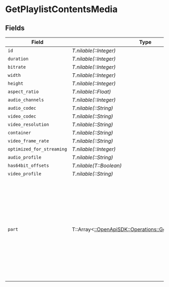 # GetPlaylistContentsMedia


## Fields

| Field                                                                                                                                                                                                                                                                                     | Type                                                                                                                                                                                                                                                                                      | Required                                                                                                                                                                                                                                                                                  | Description                                                                                                                                                                                                                                                                               | Example                                                                                                                                                                                                                                                                                   |
| ----------------------------------------------------------------------------------------------------------------------------------------------------------------------------------------------------------------------------------------------------------------------------------------- | ----------------------------------------------------------------------------------------------------------------------------------------------------------------------------------------------------------------------------------------------------------------------------------------- | ----------------------------------------------------------------------------------------------------------------------------------------------------------------------------------------------------------------------------------------------------------------------------------------- | ----------------------------------------------------------------------------------------------------------------------------------------------------------------------------------------------------------------------------------------------------------------------------------------- | ----------------------------------------------------------------------------------------------------------------------------------------------------------------------------------------------------------------------------------------------------------------------------------------- |
| `id`                                                                                                                                                                                                                                                                                      | *T.nilable(::Integer)*                                                                                                                                                                                                                                                                    | :heavy_minus_sign:                                                                                                                                                                                                                                                                        | N/A                                                                                                                                                                                                                                                                                       | 15                                                                                                                                                                                                                                                                                        |
| `duration`                                                                                                                                                                                                                                                                                | *T.nilable(::Integer)*                                                                                                                                                                                                                                                                    | :heavy_minus_sign:                                                                                                                                                                                                                                                                        | N/A                                                                                                                                                                                                                                                                                       | 141416                                                                                                                                                                                                                                                                                    |
| `bitrate`                                                                                                                                                                                                                                                                                 | *T.nilable(::Integer)*                                                                                                                                                                                                                                                                    | :heavy_minus_sign:                                                                                                                                                                                                                                                                        | N/A                                                                                                                                                                                                                                                                                       | 2273                                                                                                                                                                                                                                                                                      |
| `width`                                                                                                                                                                                                                                                                                   | *T.nilable(::Integer)*                                                                                                                                                                                                                                                                    | :heavy_minus_sign:                                                                                                                                                                                                                                                                        | N/A                                                                                                                                                                                                                                                                                       | 1920                                                                                                                                                                                                                                                                                      |
| `height`                                                                                                                                                                                                                                                                                  | *T.nilable(::Integer)*                                                                                                                                                                                                                                                                    | :heavy_minus_sign:                                                                                                                                                                                                                                                                        | N/A                                                                                                                                                                                                                                                                                       | 814                                                                                                                                                                                                                                                                                       |
| `aspect_ratio`                                                                                                                                                                                                                                                                            | *T.nilable(::Float)*                                                                                                                                                                                                                                                                      | :heavy_minus_sign:                                                                                                                                                                                                                                                                        | N/A                                                                                                                                                                                                                                                                                       | 2.35                                                                                                                                                                                                                                                                                      |
| `audio_channels`                                                                                                                                                                                                                                                                          | *T.nilable(::Integer)*                                                                                                                                                                                                                                                                    | :heavy_minus_sign:                                                                                                                                                                                                                                                                        | N/A                                                                                                                                                                                                                                                                                       | 2                                                                                                                                                                                                                                                                                         |
| `audio_codec`                                                                                                                                                                                                                                                                             | *T.nilable(::String)*                                                                                                                                                                                                                                                                     | :heavy_minus_sign:                                                                                                                                                                                                                                                                        | N/A                                                                                                                                                                                                                                                                                       | aac                                                                                                                                                                                                                                                                                       |
| `video_codec`                                                                                                                                                                                                                                                                             | *T.nilable(::String)*                                                                                                                                                                                                                                                                     | :heavy_minus_sign:                                                                                                                                                                                                                                                                        | N/A                                                                                                                                                                                                                                                                                       | h264                                                                                                                                                                                                                                                                                      |
| `video_resolution`                                                                                                                                                                                                                                                                        | *T.nilable(::String)*                                                                                                                                                                                                                                                                     | :heavy_minus_sign:                                                                                                                                                                                                                                                                        | N/A                                                                                                                                                                                                                                                                                       | 1080                                                                                                                                                                                                                                                                                      |
| `container`                                                                                                                                                                                                                                                                               | *T.nilable(::String)*                                                                                                                                                                                                                                                                     | :heavy_minus_sign:                                                                                                                                                                                                                                                                        | N/A                                                                                                                                                                                                                                                                                       | mp4                                                                                                                                                                                                                                                                                       |
| `video_frame_rate`                                                                                                                                                                                                                                                                        | *T.nilable(::String)*                                                                                                                                                                                                                                                                     | :heavy_minus_sign:                                                                                                                                                                                                                                                                        | N/A                                                                                                                                                                                                                                                                                       | 24p                                                                                                                                                                                                                                                                                       |
| `optimized_for_streaming`                                                                                                                                                                                                                                                                 | *T.nilable(::Integer)*                                                                                                                                                                                                                                                                    | :heavy_minus_sign:                                                                                                                                                                                                                                                                        | N/A                                                                                                                                                                                                                                                                                       | 0                                                                                                                                                                                                                                                                                         |
| `audio_profile`                                                                                                                                                                                                                                                                           | *T.nilable(::String)*                                                                                                                                                                                                                                                                     | :heavy_minus_sign:                                                                                                                                                                                                                                                                        | N/A                                                                                                                                                                                                                                                                                       | lc                                                                                                                                                                                                                                                                                        |
| `has64bit_offsets`                                                                                                                                                                                                                                                                        | *T.nilable(T::Boolean)*                                                                                                                                                                                                                                                                   | :heavy_minus_sign:                                                                                                                                                                                                                                                                        | N/A                                                                                                                                                                                                                                                                                       | false                                                                                                                                                                                                                                                                                     |
| `video_profile`                                                                                                                                                                                                                                                                           | *T.nilable(::String)*                                                                                                                                                                                                                                                                     | :heavy_minus_sign:                                                                                                                                                                                                                                                                        | N/A                                                                                                                                                                                                                                                                                       | high                                                                                                                                                                                                                                                                                      |
| `part`                                                                                                                                                                                                                                                                                    | T::Array<[::OpenApiSDK::Operations::GetPlaylistContentsPart](../../models/operations/getplaylistcontentspart.md)>                                                                                                                                                                         | :heavy_minus_sign:                                                                                                                                                                                                                                                                        | N/A                                                                                                                                                                                                                                                                                       | [<br/>{<br/>"id": 15,<br/>"key": "/library/parts/15/1705637151/file.mp4",<br/>"duration": 141416,<br/>"file": "/movies/Serenity (2005)/Serenity (2005).mp4",<br/>"size": 40271948,<br/>"audioProfile": "lc",<br/>"container": "mp4",<br/>"has64bitOffsets": false,<br/>"optimizedForStreaming": false,<br/>"videoProfile": "high"<br/>}<br/>] |